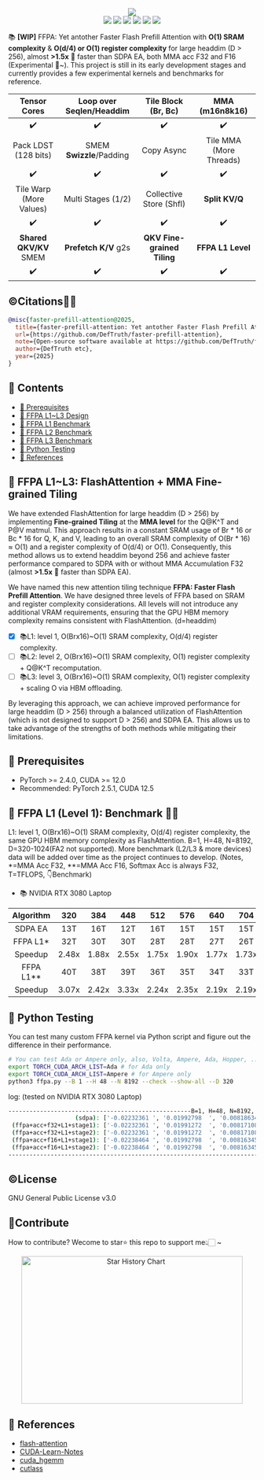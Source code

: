 <div align='center'>
  <img src=https://github.com/user-attachments/assets/780500b9-65e6-439f-bc5f-db32c85158ad >
</div> 

<div align='center'>
  <img src=https://img.shields.io/badge/Language-CUDA-brightgreen.svg >
  <img src=https://img.shields.io/github/watchers/DefTruth/faster-prefill-attention?color=9cc >
  <img src=https://img.shields.io/github/forks/DefTruth/faster-prefill-attention.svg?style=social >
  <img src=https://img.shields.io/github/stars/DefTruth/faster-prefill-attention.svg?style=social >
  <img src=https://img.shields.io/badge/Release-v0.0.1-brightgreen.svg >
  <img src=https://img.shields.io/badge/License-GPLv3.0-turquoise.svg >
 </div>   
 
📚 **[WIP]** FFPA: Yet antother Faster Flash Prefill Attention with **O(1) SRAM complexity** & **O(d/4) or O(1) register complexity** for large headdim (D > 256), almost **>1.5x** 🎉 faster than SDPA EA, both MMA acc F32 and F16 (Experimental 👀~). This project is still in its early development stages and currently provides a few experimental kernels and benchmarks for reference.  

|Tensor Cores|Loop over Seqlen/Headdim |Tile Block (Br, Bc)|MMA (m16n8k16)|
|:---:|:---:|:---:|:---:|
|✔️|✔️|✔️|✔️|
|Pack LDST (128 bits)|SMEM **Swizzle**/Padding |Copy Async|Tile MMA (More Threads)|
|✔️|✔️|✔️|✔️|
|Tile Warp (More Values)|Multi Stages (1/2)|Collective Store (Shfl)|**Split KV/Q**|
|✔️|✔️|✔️|✔️|
|**Shared QKV/KV** SMEM|**Prefetch K/V** g2s|**QKV Fine-grained Tiling**| **FFPA L1 Level**|
|✔️|✔️|✔️|✔️|


## ©️Citations🎉🎉

```BibTeX
@misc{faster-prefill-attention@2025,
  title={faster-prefill-attention: Yet antother Faster Flash Prefill Attention than SDPA EA for large headdim.},
  url={https://github.com/DefTruth/faster-prefill-attention},
  note={Open-source software available at https://github.com/DefTruth/faster-prefill-attention},
  author={DefTruth etc},
  year={2025}
}
```

## 📖 Contents

- [📖 Prerequisites](#prerequisites)
- [📖 FFPA L1~L3 Design](#ffpa-design)
- [📖 FFPA L1 Benchmark](#L1-bench)
- [📖 FFPA L2 Benchmark](#L1-bench)
- [📖 FFPA L3 Benchmark](#L1-bench)
- [📖 Python Testing](#test)
- [📖 References](#ref)

## 📖 FFPA L1~L3: FlashAttention + MMA Fine-grained Tiling
<div id="ffpa-design"></div>  

We have extended FlashAttention for large headdim (D > 256) by implementing **Fine-grained Tiling** at the **MMA level** for the Q@K^T and P@V matmul. This approach results in a constant SRAM usage of Br * 16 or Bc * 16 for Q, K, and V, leading to an overall SRAM complexity of O(Br * 16) ≈ O(1) and a register complexity of O(d/4) or O(1). Consequently, this method allows us to extend headdim beyond 256 and achieve faster performance compared to SDPA with or without MMA Accumulation F32 (almost **>1.5x** 🎉 faster than SDPA EA). 

We have named this new attention tiling technique **FFPA: Faster Flash Prefill Attention**. We have designed three levels of FFPA based on SRAM and register complexity considerations. All levels will not introduce any additional VRAM requirements, ensuring that the GPU HBM memory complexity remains consistent with FlashAttention. (d=headdim)

- [x] 📚L1: level 1, O(Brx16)~O(1) SRAM complexity, O(d/4) register complexity.  
- [ ] 📚L2: level 2, O(Brx16)~O(1) SRAM complexity, O(1) register complexity + Q@K^T recomputation.  
- [ ] 📚L3: level 3, O(Brx16)~O(1) SRAM complexity, O(1) register complexity + scaling O via HBM offloading. 

By leveraging this approach, we can achieve improved performance for large headdim (D > 256) through a balanced utilization of FlashAttention (which is not designed to support D > 256) and SDPA EA. This allows us to take advantage of the strengths of both methods while mitigating their limitations. 

## 📖 Prerequisites
<div id="prerequisites"></div>  

- PyTorch >= 2.4.0, CUDA >= 12.0
- Recommended: PyTorch 2.5.1, CUDA 12.5

## 📖 FFPA L1 (Level 1): Benchmark 🎉🎉

<div id="L1-bench"></div>  

L1: level 1, O(Brx16)~O(1) SRAM complexity, O(d/4) register complexity, the same GPU HBM memory complexity as FlashAttention. B=1, H=48, N=8192, D=320-1024(FA2 not supported). More benchmark (L2/L3 & more devices) data will be added over time as the project continues to develop. (Notes, *=MMA Acc F32, **=MMA Acc F16, Softmax Acc is always F32, T=TFLOPS, 👇Benchmark)

- 📚 NVIDIA RTX 3080 Laptop

|Algorithm|320|384|448|512|576|640|704|768|832|896|960|1024|    
|:---:|:---:|:---:|:---:|:---:|:---:|:---:|:---:|:---:|:---:|:---:|:---:|:---:|  
|SDPA EA|13T|16T|12T|16T|15T|15T|15T|15T|15T|15T|15T|15T|  
|FFPA L1*|32T|30T|30T|28T|28T|27T|26T|25T|25T|25T|25T|24T|   
|Speedup|2.48x|1.88x|2.55x|1.75x|1.90x|1.77x|1.73x|1.67x|1.66x|1.66x|1.66x|1.54x|  
|FFPA L1**|40T|38T|39T|36T|35T|34T|33T|32T|31T|31T|28T|27T|  
|Speedup|3.07x|2.42x|3.33x|2.24x|2.35x|2.19x|2.19x|2.13x|2.03x|2.03x|1.90x|1.74x|

## 📖 Python Testing 
<div id="test"></div>  

You can test many custom FFPA kernel via Python script and figure out the difference in their performance.
```bash
# You can test Ada or Ampere only, also, Volta, Ampere, Ada, Hopper, ...
export TORCH_CUDA_ARCH_LIST=Ada # for Ada only
export TORCH_CUDA_ARCH_LIST=Ampere # for Ampere only
python3 ffpa.py --B 1 --H 48 --N 8192 --check --show-all --D 320 
```
log: (tested on NVIDIA RTX 3080 Laptop)
```bash
----------------------------------------------------B=1, H=48, N=8192, D=320, Warmup: 1, Iters: 5-----------------------------------------------------
                   (sdpa): ['-0.02232361 ', '0.01992798  ', '0.00818634  '], time:315.3534ms, TFLOPS:13.13 (+0.00 %) (~1.00x)
 (ffpa+acc+f32+L1+stage1): ['-0.02232361 ', '0.01991272  ', '0.00817108  '], time:152.9723ms, TFLOPS:27.06 (+106.15%)(~2.06x)
 (ffpa+acc+f32+L1+stage2): ['-0.02232361 ', '0.01991272  ', '0.00817108  '], time:127.2879ms, TFLOPS:32.52 (+20.18%) (~2.48x)
 (ffpa+acc+f16+L1+stage1): ['-0.02238464 ', '0.01992798  ', '0.00816345  '], time:121.3927ms, TFLOPS:34.10 (+4.86 %) (~2.60x)
 (ffpa+acc+f16+L1+stage2): ['-0.02238464 ', '0.01992798  ', '0.00816345  '], time:102.5883ms, TFLOPS:40.35 (+18.33%) (~3.07x)
------------------------------------------------------------------------------------------------------------------------------------------------------
```

## ©️License

<div id="License"></div>  

GNU General Public License v3.0

## 🎉Contribute 

<div id="Contribute"></div>  

How to contribute? Wecome to star⭐️ this repo to support me👆🏻 ~

<div align='center'>
<a href="https://star-history.com/#DefTruth/faster-prefill-attention&Date">
 <picture>
   <source media="(prefers-color-scheme: dark)" srcset="https://api.star-history.com/svg?repos=DefTruth/faster-prefill-attention&type=Date&theme=dark" />
   <source media="(prefers-color-scheme: light)" srcset="https://api.star-history.com/svg?repos=DefTruth/faster-prefill-attention&type=Date" />
   <img img width=450 height=300 alt="Star History Chart" src="https://api.star-history.com/svg?repos=DefTruth/faster-prefill-attention&type=Date" />
 </picture>
</a>
</div>

## 📖 References   
<div id="ref"></div>  

- [flash-attention](https://github.com/Dao-AILab/flash-attention)
- [CUDA-Learn-Notes](https://github.com/DefTruth/CUDA-Learn-Notes)
- [cuda_hgemm](https://github.com/Bruce-Lee-LY/cuda_hgemm)
- [cutlass](https://github.com/NVIDIA/cutlass)
